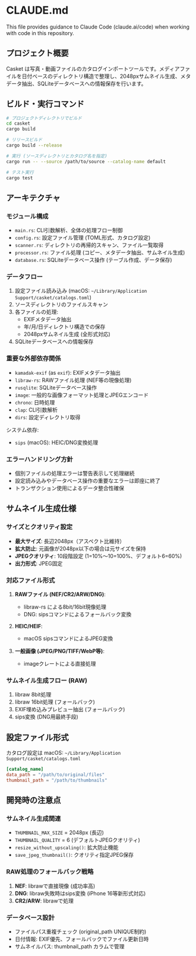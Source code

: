 # CLAUDE.md

This file provides guidance to Claude Code (claude.ai/code) when working with code in this repository.

## プロジェクト概要

Casket は写真・動画ファイルのカタログインポートツールです。メディアファイルを日付ベースのディレクトリ構造で整理し、2048pxサムネイル生成、メタデータ抽出、SQLiteデータベースへの情報保存を行います。

## ビルド・実行コマンド

```bash
# プロジェクトディレクトリでビルド
cd casket
cargo build

# リリースビルド
cargo build --release

# 実行 (ソースディレクトリとカタログ名を指定)
cargo run -- --source /path/to/source --catalog-name default

# テスト実行
cargo test
```

## アーキテクチャ

### モジュール構成

- `main.rs`: CLI引数解析、全体の処理フロー制御
- `config.rs`: 設定ファイル管理 (TOML形式、カタログ設定)
- `scanner.rs`: ディレクトリの再帰的スキャン、ファイル一覧取得
- `processor.rs`: ファイル処理 (コピー、メタデータ抽出、サムネイル生成)
- `database.rs`: SQLiteデータベース操作 (テーブル作成、データ保存)

### データフロー

1. 設定ファイル読み込み (macOS: `~/Library/Application Support/casket/catalogs.toml`)
2. ソースディレクトリのファイルスキャン
3. 各ファイルの処理:
   - EXIFメタデータ抽出
   - 年/月/日ディレクトリ構造での保存
   - 2048pxサムネイル生成 (全形式対応)
4. SQLiteデータベースへの情報保存

### 重要な外部依存関係

- `kamadak-exif` (as `exif`): EXIFメタデータ抽出
- `libraw-rs`: RAWファイル処理 (NEF等の現像処理)
- `rusqlite`: SQLiteデータベース操作
- `image`: 一般的な画像フォーマット処理とJPEGエンコード
- `chrono`: 日時処理
- `clap`: CLI引数解析
- `dirs`: 設定ディレクトリ取得

システム依存:
- `sips` (macOS): HEIC/DNG変換処理

### エラーハンドリング方針

- 個別ファイルの処理エラーは警告表示して処理継続
- 設定読み込みやデータベース操作の重要なエラーは即座に終了
- トランザクション使用によるデータ整合性確保

## サムネイル生成仕様

### サイズとクオリティ設定

- **最大サイズ**: 長辺2048px（アスペクト比維持）
- **拡大防止**: 元画像が2048px以下の場合は元サイズを保持
- **JPEGクオリティ**: 10段階設定 (1=10%〜10=100%、デフォルト6=60%)
- **出力形式**: JPEG固定

### 対応ファイル形式

1. **RAWファイル (NEF/CR2/ARW/DNG)**:
   - libraw-rs による8bit/16bit現像処理
   - DNG: sipsコマンドによるフォールバック変換

2. **HEIC/HEIF**:
   - macOS sipsコマンドによるJPEG変換

3. **一般画像 (JPEG/PNG/TIFF/WebP等)**:
   - imageクレートによる直接処理

### サムネイル生成フロー (RAW)

1. libraw 8bit処理
2. libraw 16bit処理 (フォールバック)
3. EXIF埋め込みプレビュー抽出 (フォールバック)
4. sips変換 (DNG用最終手段)

## 設定ファイル形式

カタログ設定は macOS: `~/Library/Application Support/casket/catalogs.toml`

```toml
[catalog_name]
data_path = "/path/to/original/files"
thumbnail_path = "/path/to/thumbnails"
```

## 開発時の注意点

### サムネイル生成関連

- `THUMBNAIL_MAX_SIZE` = 2048px (長辺)
- `THUMBNAIL_QUALITY` = 6 (デフォルトJPEGクオリティ)
- `resize_without_upscaling()`: 拡大防止機能
- `save_jpeg_thumbnail()`: クオリティ指定JPEG保存

### RAW処理のフォールバック戦略

1. **NEF**: librawで直接現像 (成功率高)
2. **DNG**: libraw失敗時はsips変換 (iPhone 16等新形式対応)
3. **CR2/ARW**: librawで処理

### データベース設計

- ファイルパス重複チェック (original_path UNIQUE制約)
- 日付情報: EXIF優先、フォールバックでファイル更新日時
- サムネイルパス: thumbnail_path カラムで管理
